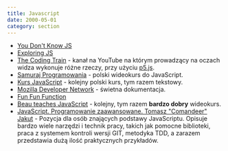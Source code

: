 ```yaml
---
title: Javascript
date: 2000-05-01
category: section
---
```


- [You Don't Know JS]
- [Exploring JS]
- [The Coding Train] - kanał na YouTube na którym prowadzący na oczach widza wykonuje różne rzeczy, przy użyciu [p5.js].
- [Samuraj Programowania] - polski wideokurs do JavaScript.
- [Kurs JavaScript] - kolejny polski kurs, tym razem tekstowy.
- [Mozilla Developer Network] - świetna dokumentacja.
- [Fun Fun Function]
- [Beau teaches JavaScript] - kolejny, tym razem **bardzo dobry** wideokurs.
- [JavaScript. Programowanie zaawansowane. Tomasz "Comandeer" Jakut] - Pozycja dla osób znających podstawy JavaScriptu. Opisuje bardzo wiele narzędzi i technik pracy, takich jak pomocne biblioteki, praca z systemem kontroli wersji GIT, 
metodyka TDD, a zarazem przedstawia dużą ilość praktycznych przykładów.

[You Don't Know JS]: https://github.com/getify/You-Dont-Know-JS
[Exploring JS]: http://exploringjs.com/
[The Coding Train]: https://www.youtube.com/user/shiffman/playlists?view=50&shelf_id=14&sort=dd
[p5.js]: https://p5js.org/
[Samuraj Programowania]: https://www.youtube.com/playlist?list=PLTs20Q-BTEMPRSzhrlAuu7yus1BuOLVrS
[Kurs JavaScript]: http://kursjs.pl/
[Mozilla Developer Network]: https://developer.mozilla.org/en-US/docs/Web/JavaScript
[Fun Fun Function]: https://www.youtube.com/channel/UCO1cgjhGzsSYb1rsB4bFe4Q/videos
[Beau teaches JavaScript]: https://www.youtube.com/playlist?list=PLWKjhJtqVAbmoiNlqLJg1gxEjEuKHHcn_
[JavaScript. Programowanie zaawansowane. Tomasz "Comandeer" Jakut]: https://helion.pl/ksiazki/javascript-programowanie-zaawansowane-tomasz-comandeer-jakut,jascpz.htm
